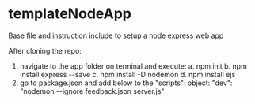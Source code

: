 # templateNodeApp

Base file and instruction include to setup a node express web app

After cloning the repo:

1. navigate to the app folder on terminal and execute:
   a. npm init
   b. npm install express --save
   c. npm install -D nodemon
   d. npm install ejs
2. go to package.json and add below to the "scripts": object:
   "dev": "nodemon --ignore feedback.json server.js"
